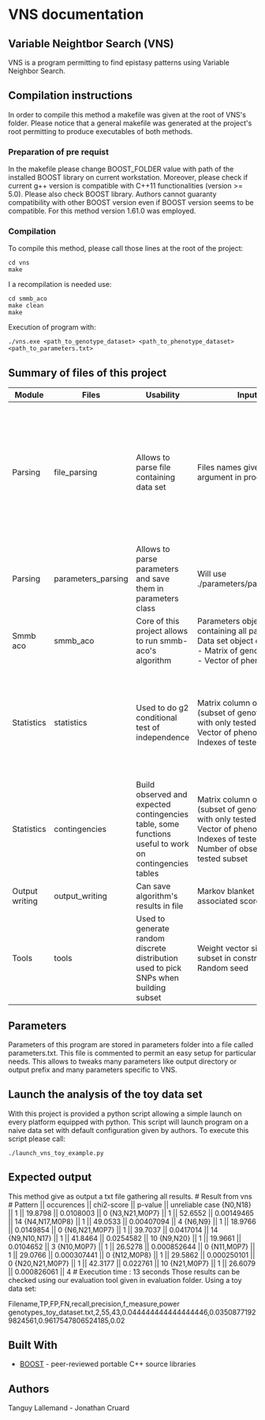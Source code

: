 # VNS documentation
## Variable Neightbor Search (VNS)
VNS is a program permitting to find epistasy patterns using Variable Neighbor Search.

## Compilation instructions
In order to compile this method a makefile was given at the root of VNS's folder. Please notice that a general makefile was generated at the project's root permitting to produce executables of both methods.
### Preparation of pre requist
In the makefile please change BOOST_FOLDER value with path of the installed BOOST library on current workstation.
Moreover, please check if current g++ version is compatible with C++11 functionalities (version >= 5.0). Please also check BOOST library. Authors cannot guaranty compatibility with other BOOST version even if BOOST version seems to be compatible. For this method version 1.61.0 was employed.
### Compilation
To compile this method, please call those lines at the root of the project:

    cd vns
    make

I a recompilation is needed use:

    cd smmb_aco
    make clean
    make

Execution of program with:

    ./vns.exe <path_to_genotype_dataset> <path_to_phenotype_dataset> <path_to_parameters.txt>

## Summary of files of this project
| Module         | Files              | Usability                                                                                                  | Inputs                                                                                                                                                         | Outputs                                                                                       |
|----------------|--------------------|------------------------------------------------------------------------------------------------------------|----------------------------------------------------------------------------------------------------------------------------------------------------------------|-----------------------------------------------------------------------------------------------|
| Parsing        | file_parsing       | Allows to parse file containing data set                                                                   | Files names given as argument in program's call                                                                                                                |  One boost matrix containing all genotype data <br> One boost vector containing all phenotype data <br> boost vector with SNPs IDs |
| Parsing        | parameters_parsing | Allows to parse parameters and save them in parameters class                                               | Will use ./parameters/parameters.txt                                                                                                                           | Class object with all parameters as class variables                                           |
| Smmb aco       | smmb_aco           | Core of this project allows to run smmb-aco's algorithm                                                    | Parameters object containing all parameters <br> Data set object containing: <br>  - Matrix of genotype data <br>   - Vector of phenotype data               | Final markov blanket                                                                          |
| Statistics     | statistics         | Used to do g2 conditional test of independence                                                            | Matrix column of genotype (subset of genotype matrix with only tested SNPs)<br> Vector of phenotype Indexes of tested SNPs                                         |  g2 score and associated p-value Number of cell considered as non reliable because n<5         |
| Statistics     | contingencies      |  Build observed and expected contingencies table,   some functions useful to work on contingencies tables | Matrix column of genotype (subset of genotype matrix with only tested SNPs) <br> Vector of phenotype <br>  Indexes of tested SNPs Number of observation in tested subset |  One observed contingency table <br> One expected contingency table                                |
| Output writing | output_writing     | Can save algorithm's results in file                                                                       | Markov blanket and associated score                                                                                                                            | Final result file                                                                             |
| Tools          | tools              |   Used to generate random discrete distribution used to pick   SNPs when building subset                   |  Weight vector size of subset in construction <br> Random seed                                                                                                      | Subset of SNPs for every ant                                                                  |
## Parameters
Parameters of this program are stored in parameters folder into a file called parameters.txt. This file is commented to permit an easy setup for particular needs. This allows to tweaks many parameters like output directory or output prefix and many parameters specific to VNS.
## Launch the analysis of the toy data set
With this project is provided a python script allowing a simple launch on every platform equipped with python. This script will launch program on a naive data set with default configuration given by authors.
To execute this script please call:

    ./launch_vns_toy_example.py

## Expected output
This method give as output a txt file gathering all results.
    # Result from vns 
    # Pattern || occurences || chi2-score || p-value || unreliable case
    {N0,N18} || 1 || 19.8798 || 0.0108003 || 0
    {N3,N21,M0P7} || 1 || 52.6552 || 0.00149465 || 14
    {N4,N17,M0P8} || 1 || 49.0533 || 0.00407094 || 4
    {N6,N9} || 1 || 18.9766 || 0.0149854 || 0
    {N6,N21,M0P7} || 1 || 39.7037 || 0.0417014 || 14
    {N9,N10,N17} || 1 || 41.8464 || 0.0254582 || 10
    {N9,N20} || 1 || 19.9661 || 0.0104652 || 3
    {N10,M0P7} || 1 || 26.5278 || 0.000852644 || 0
    {N11,M0P7} || 1 || 29.0766 || 0.000307441 || 0
    {N12,M0P8} || 1 || 29.5862 || 0.000250101 || 0
    {N20,N21,M0P7} || 1 || 42.3177 || 0.022761 || 10
    {N21,M0P7} || 1 || 26.6079 || 0.000826061 || 4
    # Execution time : 13 seconds
Those results can be checked using our evaluation tool given in evaluation folder.
Using a toy data set:

Filename,TP,FP,FN,recall,precision,f_measure,power
genotypes_toy_dataset.txt,2,55,43,0.044444444444444446,0.03508771929824561,0.9617547806524185,0.02

## Built With
-   [BOOST](https://www.boost.org/) - peer-reviewed portable C++ source libraries

## Authors
Tanguy Lallemand -
Jonathan Cruard
